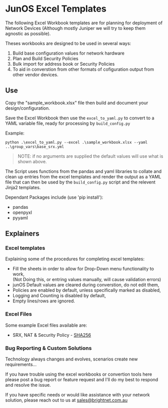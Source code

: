 # JunOS Excel Templates

The following Excel Workbook templates are for planning for deployment of Network Devices (Although mostly Juniper we will try to keep them agnostic as possible). 

Theses workbooks are designed to be used in several ways:
1. Build base configuration values for network hardware
2. Plan and Build Security Policies 
3. Bulk import for address book or Security Policies
4. To aid in converstion from other formats of cofiguration output from other vendor devices.

## Use

Copy the "sample_workbook.xlsx" file then build and document your design/configuration.

Save the Excel Workbook then use the `excel_to_yaml.py` to convert to a YAML variable file, ready for processing by `build_config.py`

Example: 

`python .\excel_to_yaml.py --excel .\sample_workbook.xlsx --yaml ..\group_vars\base_srx.yml`

>NOTE: if no arguments are supplied the default values will use what is shown above.

The Script uses functions from the pandas and yaml libraries to collate and clean up entries from the excel templates and render the output as a YAML file that can then be used by the `build_config.py` script and the relevent Jinja2 templates.

Dependant Packages include (use 'pip install'):
* pandas
* openpyxl
* pyyaml

<!-- 
### Conversion from JunOS XML to Excel
`fw_xml_to_excel.py`  Allows for the conversion of existing JunOS Device configuration (only in XML) back to the Excel spreadsheet. To allow for the redocumentation or review of existing devices.
Currectly a work in progress!
-->

## Explainers

### Excel templates
Explaining some of the procedures for completing excel templates:<ul>
    <li>Fill the sheets in order to allow for Drop-Down menu functionality to work,</li>
    (Not Doing this, or entring values manually, will cause validation errors)
    <li>junOS Default values are cleared during converstion, do not edit them,</li>
    <li>Policies are enabled by default, unless specifically marked as disabled,</li>
    <li>Logging and Counting is disabled by default,</li>
    <li>Empty lines/rows are ignored.</li></ul>
    
### Excel Files
Some example Excel files available are:<ul>
    <li>SRX, NAT & Security Policy - [SHA256](## "B36524769CBFA4354BAF622A0644A737B8789E7C758B0B757DB4F6C84B555F47")</li>
    <!-- <li>SRX, Site-to-Site IPSEC VPN,</li> -->
    </ul>
    

### Bug Reporting & Custom Solutions
Technology always changes and evolves, scenarios create new requirements...

If you have trouble using the excel workbooks or convertion tools here please post a bug report or feature request and I'll do my best to respond and resolve the issue.

If you have specific needs or would like assistance with your network solution, please reach out to us at sales@brightnet.com.au

